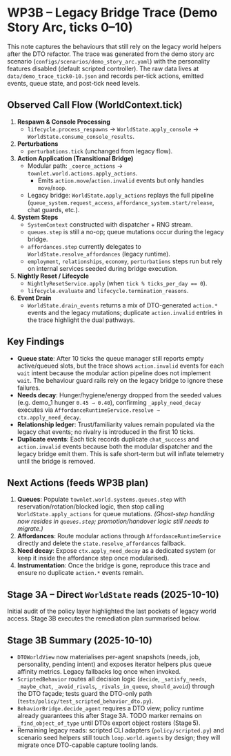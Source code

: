 # WP3B – Legacy Bridge Trace (Demo Story Arc, ticks 0–10)

This note captures the behaviours that still rely on the legacy world helpers after the DTO
refactor. The trace was generated from the demo story arc scenario (`configs/scenarios/demo_story_arc.yaml`)
with the personality features disabled (default scripted controller). The raw data lives at
`data/demo_trace_tick0-10.json` and records per-tick actions, emitted events, queue state, and
post-tick need levels.

## Observed Call Flow (WorldContext.tick)

1. **Respawn & Console Processing**
   - `lifecycle.process_respawns` → `WorldState.apply_console` → `WorldState.consume_console_results`.
2. **Perturbations**
   - `perturbations.tick` (unchanged from legacy flow).
3. **Action Application (Transitional Bridge)**
   - Modular path: `_coerce_actions` → `townlet.world.actions.apply_actions`.
     - Emits `action.move`/`action.invalid` events but only handles `move`/`noop`.
   - Legacy bridge: `WorldState.apply_actions` replays the full pipeline
     (`queue_system.request_access`, `affordance_system.start/release`, chat guards, etc.).
4. **System Steps**
   - `SystemContext` constructed with dispatcher + RNG stream.
   - `queues.step` is still a no-op; queue mutations occur during the legacy bridge.
   - `affordances.step` currently delegates to `WorldState.resolve_affordances` (legacy runtime).
   - `employment`, `relationships`, `economy`, `perturbations` steps run but rely on internal
     services seeded during bridge execution.
5. **Nightly Reset / Lifecycle**
   - `NightlyResetService.apply` (when `tick % ticks_per_day == 0`).
   - `lifecycle.evaluate` and `lifecycle.termination_reasons`.
6. **Event Drain**
   - `WorldState.drain_events` returns a mix of DTO-generated `action.*` events and the legacy
     mutations; duplicate `action.invalid` entries in the trace highlight the dual pathways.

## Key Findings

- **Queue state**: After 10 ticks the queue manager still reports empty active/queued slots, but the
  trace shows `action.invalid` events for each `wait` intent because the modular action pipeline
  does not implement `wait`. The behaviour guard rails rely on the legacy bridge to ignore these
  failures.
- **Needs decay**: Hunger/hygiene/energy dropped from the seeded values (e.g. demo_1 hunger
  `0.45 → 0.40`), confirming `_apply_need_decay` executes via
  `AffordanceRuntimeService.resolve → ctx.apply_need_decay`.
- **Relationship ledger**: Trust/familiarity values remain populated via the legacy chat events; no
  rivalry is introduced in the first 10 ticks.
- **Duplicate events**: Each tick records duplicate `chat_success` and `action.invalid` events
  because both the modular dispatcher and the legacy bridge emit them. This is safe short-term but
  will inflate telemetry until the bridge is removed.

## Next Actions (feeds WP3B plan)

1. **Queues**: Populate `townlet.world.systems.queues.step` with reservation/rotation/blocked logic,
   then stop calling `WorldState.apply_actions` for queue mutations. *(Ghost-step handling now
   resides in `queues.step`; promotion/handover logic still needs to migrate.)*
2. **Affordances**: Route modular actions through `AffordanceRuntimeService` directly and delete the
   `state.resolve_affordances` fallback.
3. **Need decay**: Expose `ctx.apply_need_decay` as a dedicated system (or keep it inside the
   affordance step once modularised).
4. **Instrumentation**: Once the bridge is gone, reproduce this trace and ensure no duplicate
   `action.*` events remain.

## Stage 3A – Direct `WorldState` reads (2025-10-10)

Initial audit of the policy layer highlighted the last pockets of legacy world access.
Stage 3B executes the remediation plan summarised below.

## Stage 3B Summary (2025-10-10)

- `DTOWorldView` now materialises per-agent snapshots (needs, job, personality, pending intent) and
  exposes iterator helpers plus queue affinity metrics. Legacy fallbacks log once when invoked.
- `ScriptedBehavior` routes all decision logic (`decide`, `_satisfy_needs`, `_maybe_chat`,
  `_avoid_rivals`, `_rivals_in_queue`, `should_avoid`) through the DTO façade; tests guard the
  DTO-only path (`tests/policy/test_scripted_behavior_dto.py`).
- `BehaviorBridge.decide_agent` requires a DTO view; policy runtime already guarantees this after Stage 3A.
  TODO marker remains on `_find_object_of_type` until DTOs export object rosters (Stage 5).
- Remaining legacy reads: scripted CLI adapters (`policy/scripted.py`) and scenario seed helpers still
  touch `loop.world.agents` by design; they will migrate once DTO-capable capture tooling lands.
